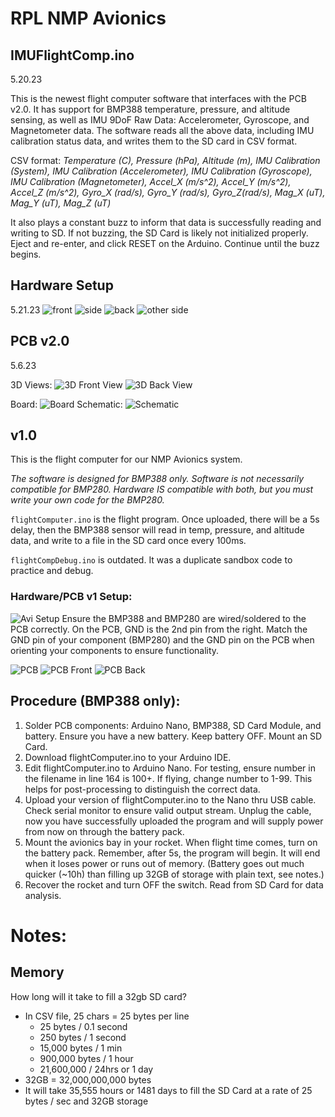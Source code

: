# RPL NMP Avionics

## IMUFlightComp.ino
5.20.23 

This is the newest flight computer software that interfaces with the PCB v2.0. It has support for BMP388 temperature, pressure, and altitude sensing, as well as IMU 9DoF Raw Data: Accelerometer, Gyroscope, and Magnetometer data. The software reads all the above data, including IMU calibration status data, and writes them to the SD card in CSV format.

CSV format:
*Temperature (C), Pressure (hPa), Altitude (m), IMU Calibration (System), IMU Calibration (Accelerometer), IMU Calibration (Gyroscope), IMU Calibration (Magnetometer), Accel_X (m/s^2), Accel_Y (m/s^2), Accel_Z (m/s^2), Gyro_X (rad/s), Gyro_Y (rad/s), Gyro_Z(rad/s), Mag_X (uT), Mag_Y (uT), Mag_Z (uT)*

It also plays a constant buzz to inform that data is successfully reading and writing to SD. If not buzzing, the SD Card is likely not initialized properly. Eject and re-enter, and click RESET on the Arduino. Continue until the buzz begins.

## Hardware Setup
5.21.23
![front](img/fullAvi1.png)
![side](img/fullAvi2.png)
![back](img/fullavi3.png)
![other side](img/fullAvi4.png)


## PCB v2.0
5.6.23

3D Views:
![3D Front View](img/PCB3DFront.jpg)
![3D Back View](img/PCB3DBack.jpg)


Board: 
![Board](img/NMPAvionicsBoard.jpg)
Schematic: 
![Schematic](img/NMPAvionicsSchematic.png)


## v1.0


This is the flight computer for our NMP Avionics system. 

*The software is designed for BMP388 only. Software is not necessarily compatible for BMP280. Hardware IS compatible with both, but you must write your own code for the BMP280.*

`flightComputer.ino` is the flight program. Once uploaded, there will be a 5s delay, then the BMP388 sensor will read in temp, pressure, and altitude data, and write to a file in the SD card once every 100ms.

`flightCompDebug.ino` is outdated. It was a duplicate sandbox code to practice and debug. 

### Hardware/PCB v1 Setup:
![Avi Setup](img/NMPAviBaySetup.png)
Ensure the BMP388 and BMP280 are wired/soldered to the PCB correctly. 
On the PCB, GND is the 2nd pin from the right. Match the GND pin of your component (BMP280) and the GND pin on the PCB when orienting your components to ensure functionality.

![PCB](img/PCBbmp280OrientationBoth.png)
![PCB Front](img/PCBbmp280OrientationFront.png)
![PCB Back](img/PCBbmp280OrientationBack.png)

## Procedure (BMP388 only):
1. Solder PCB components: Arduino Nano, BMP388, SD Card Module, and battery. Ensure you have a new battery. Keep battery OFF. Mount an SD Card.
2. Download flightComputer.ino to your Arduino IDE.
3. Edit flightComputer.ino to Arduino Nano. For testing, ensure number in the filename in line 164 is 100+. If flying, change number to 1-99. This helps for post-processing to distinguish the correct data.
4. Upload your version of flightComputer.ino to the Nano thru USB cable. Check serial monitor to ensure valid output stream. Unplug the cable, now you have successfully uploaded the program and will supply power from now on through the battery pack.
5. Mount the avionics bay in your rocket. When flight time comes, turn on the battery pack. Remember, after 5s, the program will begin. It will end when it loses power or runs out of memory. (Battery goes out much quicker (~10h) than filling up 32GB of storage with plain text, see notes.)
6. Recover the rocket and turn OFF the switch. Read from SD Card for data analysis.


# Notes:
## Memory
How long will it take to fill a 32gb SD card?
- In CSV file, 25 chars = 25 bytes per line
	- 25 bytes / 0.1 second
	- 250 bytes / 1 second
	- 15,000 bytes / 1 min
	- 900,000 bytes / 1 hour
	- 21,600,000 / 24hrs or 1 day
- 32GB = 32,000,000,000 bytes
- It will take 35,555 hours or 1481 days to fill the SD Card at a rate of 25 bytes / sec and 32GB storage
